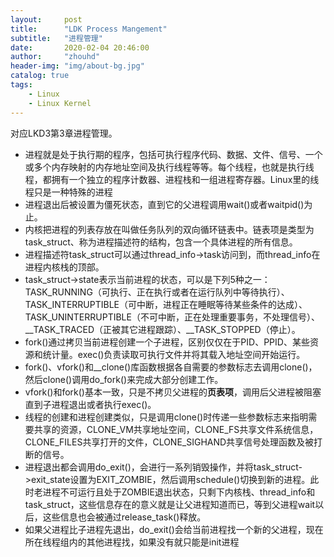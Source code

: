 ```yaml
---
layout:     post
title:      "LDK Process Mangement"
subtitle:   "进程管理"
date:       2020-02-04 20:46:00
author:     "zhouhd"
header-img: "img/about-bg.jpg"
catalog: true
tags:
    - Linux
    - Linux Kernel
---
```


对应LKD3第3章进程管理。

- 进程就是处于执行期的程序，包括可执行程序代码、数据、文件、信号、一个或多个内存映射的内存地址空间及执行线程等等。每个线程，也就是执行线程，都拥有一个独立的程序计数器、进程栈和一组进程寄存器。Linux里的线程只是一种特殊的进程
- 进程退出后被设置为僵死状态，直到它的父进程调用wait()或者waitpid()为止。
- 内核把进程的列表存放在叫做任务队列的双向循环链表中。链表项是类型为task_struct、称为进程描述符的结构，包含一个具体进程的所有信息。
- 进程描述符task_struct可以通过thread_info->task访问到，而thread_info在进程内核栈的顶部。
- task_struct->state表示当前进程的状态，可以是下列5种之一：TASK_RUNNING（可执行、正在执行或者在运行队列中等待执行）、TASK_INTERRUPTIBLE（可中断，进程正在睡眠等待某些条件的达成）、TASK_UNINTERRUPTIBLE（不可中断，正在处理重要事务，不处理信号）、\_\_TASK_TRACED（正被其它进程跟踪）、\_\_TASK_STOPPED（停止）。
- fork()通过拷贝当前进程创建一个子进程，区别仅仅在于PID、PPID、某些资源和统计量。exec()负责读取可执行文件并将其载入地址空间开始运行。
- fork()、vfork()和\_\_clone()库函数根据各自需要的参数标志去调用clone()，然后clone()调用do_fork()来完成大部分创建工作。
- vfork()和fork()基本一致，只是不拷贝父进程的**页表项**，调用后父进程被阻塞直到子进程退出或者执行exec()。
- 线程的创建和进程创建类似，只是调用clone()时传递一些参数标志来指明需要共享的资源，CLONE_VM共享地址空间，CLONE_FS共享文件系统信息，CLONE_FILES共享打开的文件，CLONE_SIGHAND共享信号处理函数及被打断的信号。
- 进程退出都会调用do_exit()，会进行一系列销毁操作，并将task_struct->exit_state设置为EXIT_ZOMBIE，然后调用schedule()切换到新的进程。此时老进程不可运行且处于ZOMBIE退出状态，只剩下内核栈、thread_info和task_struct，这些信息存在的意义就是让父进程知道而已，等到父进程wait以后，这些信息也会被通过release_task()释放。
- 如果父进程比子进程先退出，do_exit()会给当前进程找一个新的父进程，现在所在线程组内的其他进程找，如果没有就只能是init进程